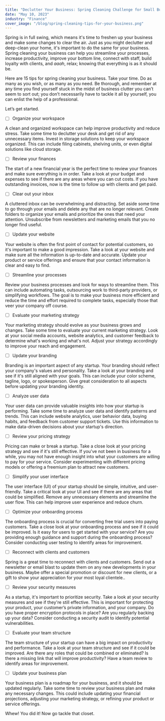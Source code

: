 ```yaml
---
title: "Declutter Your Business: Spring Cleaning Challenge for Small Businesses"
date: "May 10, 2023"
industry: "Finance"
cover_image: "/blog/spring-cleaning-tips-for-your-business.png"
---
```


Spring is in full swing, which means it's time to freshen up your business and make some changes to clear the air. Just as you might declutter and deep-clean your home, it's important to do the same for your business. Spring cleaning your business can help you streamline your processes, increase productivity, improve your bottom line, connect with staff, build loyalty with clients, and *aaah*, relax; knowing that everything is as it should be.

Here are 15 tips for spring cleaning your business. Take your time. Do as many as you wish, or as many as you need. Be thorough, and remember at any time you find yourself stuck in the midst of business clutter you can’t seem to sort out; you don’t necessarily have to tackle it all by yourself, you can enlist the help of a professional.

Let’s get started.

- [ ] Organize your workspace

A clean and organized workspace can help improve productivity and reduce stress. Take some time to declutter your desk and get rid of any unnecessary items. Invest in storage solutions to keep your workspace organized. This can include filing cabinets, shelving units, or even digital solutions like cloud storage.

- [ ] Review your finances

The start of a new financial year is the perfect time to review your finances and make sure everything is in order. Take a look at your budget and expenses to see if there are any areas where you can cut costs. If you have outstanding invoices, now is the time to follow up with clients and get paid.

- [ ] Clear out your inbox

A cluttered inbox can be overwhelming and distracting. Set aside some time to go through your emails and delete any that are no longer relevant. Create folders to organize your emails and prioritize the ones that need your attention. Unsubscribe from newsletters and marketing emails that you no longer find useful.

- [ ] Update your website

Your website is often the first point of contact for potential customers, so it's important to make a good impression. Take a look at your website and make sure all the information is up-to-date and accurate. Update your product or service offerings and ensure that your contact information is clear and easy to find.

- [ ] Streamline your processes

Review your business processes and look for ways to streamline them. This can include automating tasks, outsourcing work to third-party providers, or simplifying workflows. The goal is to make your business more efficient and reduce the time and effort required to complete tasks, especially those that veer your company off course.

- [ ] Evaluate your marketing strategy

Your marketing strategy should evolve as your business grows and changes. Take some time to evaluate your current marketing strategy. Look at your social media accounts, website analytics, and customer feedback to determine what's working and what's not. Adjust your strategy accordingly to improve your reach and engagement.

- [ ] Update your branding

Branding is an important aspect of any startup. Your branding should reflect your company's values and personality. Take a look at your branding and see if it's still aligned with your goals. This can include your color scheme, tagline, logo, or spokesperson. Give great consideration to all aspects before updating your branding identity.

- [ ] Analyze user data

Your user data can provide valuable insights into how your startup is performing. Take some time to analyze user data and identify patterns and trends. This can include website analytics, user behavior data, buying habits, and feedback from customer support tickets. Use this information to make data-driven decisions about your startup's direction.

- [ ] Review your pricing strategy

Pricing can make or break a startup. Take a close look at your pricing strategy and see if it's still effective. If you've not been in business for a while, you may not have enough insight into what your customers are willing to pay for your service. Consider experimenting with different pricing models or offering a freemium plan to attract new customers.

- [ ] Simplify your user interface

The user interface (UI) of your startup should be simple, intuitive, and user-friendly. Take a critical look at your UI and see if there are any areas that could be simplified. Remove any unnecessary elements and streamline the user flow. This can help improve user experience and reduce churn.

- [ ] Optimize your onboarding process

The onboarding process is crucial for converting free trial users into paying customers. Take a close look at your onboarding process and see if it could be improved. Is it easy for users to get started with your service? Are you providing enough guidance and support during the onboarding process? Consider conducting user testing to identify areas for improvement.

- [ ] Reconnect with clients and customers

Spring is a great time to reconnect with clients and customers. Send out a newsletter or email blast to update them on any new developments in your business. Maybe offer a special promotion or discount for new clients, or a gift to show your appreciation for your most loyal clientele..

- [ ] Review your security measures

As a startup, it's important to prioritize security. Take a look at your security measures and see if they're still effective. This is important for protecting your product, your customer’s private information, and your company. Do you have proper encryption protocols in place? Are you regularly backing up your data? Consider conducting a security audit to identify potential vulnerabilities.

- [ ] Evaluate your team structure

The team structure of your startup can have a big impact on productivity and performance. Take a look at your team structure and see if it could be improved. Are there any roles that could be combined or eliminated? Is there a missing link that will improve productivity? Have a team review to identify areas for improvement.

- [ ] Update your business plan

Your business plan is a roadmap for your business, and it should be updated regularly. Take some time to review your business plan and make any necessary changes. This could include updating your financial projections, adjusting your marketing strategy, or refining your product or service offerings.

Whew! You did it! Now go tackle that closet.
